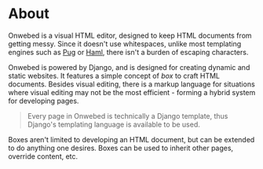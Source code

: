 # About

Onwebed is a visual HTML editor, designed to keep HTML documents from getting messy. Since it doesn't use whitespaces, unlike most templating engines such as [Pug](https://github.com/pugjs/pug) or [Haml](http://haml.info/), there isn't a burden of escaping characters.

Onwebed is powered by Django, and is designed for creating dynamic and static websites. It features a simple concept of _box_ to craft HTML documents. Besides visual editing, there is a markup language for situations where visual editing may not be the most efficient - forming a hybrid system for developing pages.

> Every page in Onwebed is technically a Django template, thus Django's templating language is available to be used.

Boxes aren't limited to developing an HTML document, but can be extended to do anything one desires. Boxes can be used to inherit other pages, override content, etc.

